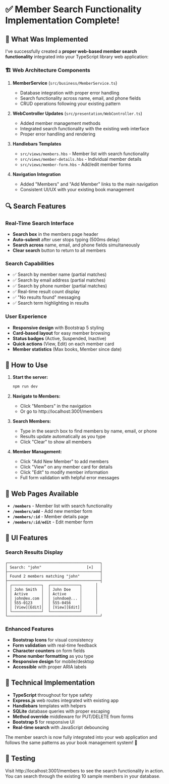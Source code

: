 # ✅ Member Search Functionality Implementation Complete!

## 🎯 What Was Implemented

I've successfully created a **proper web-based member search functionality** integrated into your TypeScript library web application:

### 🏗️ **Web Architecture Components**

1. **MemberService** (`src/business/MemberService.ts`)
   - Database integration with proper error handling
   - Search functionality across name, email, and phone fields
   - CRUD operations following your existing pattern

2. **WebController Updates** (`src/presentation/WebController.ts`)
   - Added member management methods
   - Integrated search functionality with the existing web interface
   - Proper error handling and rendering

3. **Handlebars Templates**
   - `src/views/members.hbs` - Member list with search functionality
   - `src/views/member-details.hbs` - Individual member details
   - `src/views/member-form.hbs` - Add/edit member forms

4. **Navigation Integration**
   - Added "Members" and "Add Member" links to the main navigation
   - Consistent UI/UX with your existing book management

## 🔍 **Search Features**

### **Real-Time Search Interface**
- **Search box** in the members page header
- **Auto-submit** after user stops typing (500ms delay)
- **Search across** name, email, and phone fields simultaneously
- **Clear search** button to return to all members

### **Search Capabilities**
- ✅ Search by member name (partial matches)
- ✅ Search by email address (partial matches)
- ✅ Search by phone number (partial matches)
- ✅ Real-time result count display
- ✅ "No results found" messaging
- ✅ Search term highlighting in results

### **User Experience**
- **Responsive design** with Bootstrap 5 styling
- **Card-based layout** for easy member browsing
- **Status badges** (Active, Suspended, Inactive)
- **Quick actions** (View, Edit) on each member card
- **Member statistics** (Max books, Member since date)

## 🚀 **How to Use**

1. **Start the server:**
   ```bash
   npm run dev
   ```

2. **Navigate to Members:**
   - Click "Members" in the navigation
   - Or go to http://localhost:3001/members

3. **Search Members:**
   - Type in the search box to find members by name, email, or phone
   - Results update automatically as you type
   - Click "Clear" to show all members

4. **Member Management:**
   - Click "Add New Member" to add members
   - Click "View" on any member card for details
   - Click "Edit" to modify member information
   - Full form validation with helpful error messages

## 📱 **Web Pages Available**

- **`/members`** - Member list with search functionality
- **`/members/add`** - Add new member form
- **`/members/:id`** - Member details page
- **`/members/:id/edit`** - Edit member form

## 🎨 **UI Features**

### **Search Results Display**
```
┌─────────────────────────────────────────┐
│ Search: "john"                    [×]   │
├─────────────────────────────────────────┤
│ Found 2 members matching "john"         │
├─────────────────────────────────────────┤
│ ┌─────────────┐  ┌─────────────┐      │
│ │ John Smith  │  │ John Doe    │      │
│ │ Active      │  │ Active      │      │
│ │ john@ex.com │  │ johndoe@... │      │
│ │ 555-0123    │  │ 555-0456    │      │
│ │ [View][Edit]│  │ [View][Edit]│      │
│ └─────────────┘  └─────────────┘      │
└─────────────────────────────────────────┘
```

### **Enhanced Features**
- **Bootstrap Icons** for visual consistency
- **Form validation** with real-time feedback
- **Character counters** on form fields
- **Phone number formatting** as you type
- **Responsive design** for mobile/desktop
- **Accessible** with proper ARIA labels

## 🔧 **Technical Implementation**

- **TypeScript** throughout for type safety
- **Express.js** web routes integrated with existing app
- **Handlebars** templates with helpers
- **SQLite** database queries with proper escaping
- **Method override** middleware for PUT/DELETE from forms
- **Bootstrap 5** for responsive UI
- **Real-time search** with JavaScript debouncing

The member search is now fully integrated into your web application and follows the same patterns as your book management system! 🎉

## 🧪 **Testing**

Visit http://localhost:3001/members to see the search functionality in action. You can search through the existing 10 sample members in your database.
